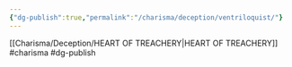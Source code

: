 ```yaml
---
{"dg-publish":true,"permalink":"/charisma/deception/ventriloquist/"}
---
```


[[Charisma/Deception/HEART OF TREACHERY\|HEART OF TREACHERY]]
#charisma #dg-publish
